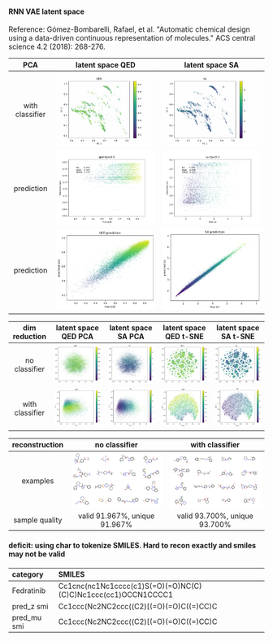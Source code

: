 #### RNN VAE latent space
Reference: Gómez-Bombarelli, Rafael, et al. "Automatic chemical design using a data-driven continuous representation of molecules." ACS central science 4.2 (2018): 268-276.
 
 | PCA | latent space QED    | latent space SA
:-----:|:-------------------------:|:-------------------------:
|with classifier| ![](figures/QED_recon.gif)  | ![](figures/SA_recon.gif) |
| prediction | ![](gif_qed.gif) | ![](gif_sa.gif)
| prediction | ![](figures/qed_pred.png) | ![](figures/sa_pred.png) |




 | dim reduction | latent space QED PCA   | latent space SA PCA | latent space QED t-SNE   | latent space SA   t-SNE
 :-----:|:-------------------------:|:-------------------------:|:-------------------------:|:-------------------------:
 | no classifier |  ![](figures/qed_no_classifier.png)  |  ![](figures/sa_no_classifier.png) | ![](figures/qed_no_classifier_tsne.png)  |  ![](figures/sa_no_classifier_tsne.png) |
 | with classifier |  ![](figures/qed_classifier.png)  |  ![](figures/sa_classifier.png) | ![](figures/qed_tsne.png)  |  ![](figures/sa_tsne.png) |





| reconstruction | no classifier    | with classifier  
 :-----:|:-------------------------:|:-------------------------:
| examples | ![](figures/recon_no_classifier.png) | ![](figures/recon_classifier.png) |
| sample quality | valid 91.967%, unique 91.967% | valid 93.700%, unique 93.700% | 


#### deficit: using char to tokenize SMILES. Hard to recon exactly and smiles may not be valid
| category | SMILES
:-------------------------|:-------------------------
|Fedratinib | Cc1cnc(nc1Nc1cccc(c1)S(=O)(=O)NC(C)(C)C)Nc1ccc(cc1)OCCN1CCCC1
pred_z  smi | Cc1ccc(Nc2NC2ccc((C2)[(=O)(=O)C((=)CC)C
pred_mu smi | Cc1ccc(Nc2NC2ccc((C2)[(=O)(=O)C((=)CC)C
